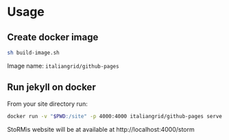 # Usage

## Create docker image

```bash
sh build-image.sh
```

Image name: `italiangrid/github-pages`

## Run jekyll on docker

From your site directory run:

```bash
docker run -v "$PWD:/site" -p 4000:4000 italiangrid/github-pages serve -w -H 0.0.0 -b /storm
```

StoRMìs website will be at available at http://localhost:4000/storm

